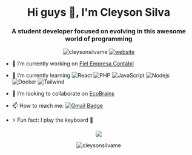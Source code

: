 <h1 align="center">Hi guys 👋, I'm Cleyson Silva</h1>
<h3 align="center">A student developer focused on evolving in this awesome world of programming</h3>
<p align="center">
  <img src="https://komarev.com/ghpvc/?username=cleysonsilvame" alt="cleysonsilvame" /> 
  <a href="https://cleysonsilvame.github.io/"><img src="https://img.shields.io/static/v1?label=&labelColor=505050&message=website&color=%230076D6&style=flat&logo=google-chrome&logoColor=%230076D6" alt="website"/></a>
</p>


- 🔭 I’m currently working on [Fiel Empresa Contábil](http://www.fielcontabil.com.br)
- 🌱 I’m currently learning
  ![React](https://img.shields.io/badge/React-20232A?logo=react&logoColor=61DAFB)
  ![PHP](https://img.shields.io/badge/PHP-777BB4?logo=php&logoColor=white)
  ![JavaScript](https://img.shields.io/badge/JavaScript-F7DF1E?logo=javascript&logoColor=black)
  ![Nodejs](https://img.shields.io/badge/Node.js-43853D?logo=node.js&logoColor=white)
  ![Docker](https://img.shields.io/badge/Docker-2496ED?logo=docker&logoColor=white)
  ![Tailwind](https://img.shields.io/badge/Tailwind_CSS-38B2AC?logo=tailwind-css&logoColor=white)

- 👯 I’m looking to collaborate on [EcoBrains](https://github.com/onlybrains/WebSite-EcoBrains)
- 📫 How to reach me: [![Gmail Badge](https://img.shields.io/badge/-cleysonsilva.me@gmail.com-c14438?logo=Gmail&logoColor=white&link=mailto:cleysonsilva.me@gmail.com)](mailto:cleysonsilva.me@gmail.com)
- ⚡ Fun fact: I play the keyboard :musical_keyboard:

 <p align="center">
  <img  src="https://github-readme-stats.vercel.app/api/top-langs/?username=cleysonsilvame&layout=compact" />
 </p>
<p align="center">
  <img src="https://github-readme-stats.vercel.app/api?username=cleysonsilvame&show_icons=true" alt="cleysonsilvame"/> 
 </p>


<!--
-💬 Ask me about ...
- 😄 Pronouns: ...
-->
